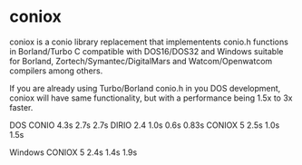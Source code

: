 # coniox
coniox is a conio library replacement that implementents conio.h functions in Borland/Turbo C compatible with DOS16/DOS32 and Windows suitable for Borland, Zortech/Symantec/DigitalMars and Watcom/Openwatcom compilers among others.

If you are already using Turbo/Borland conio.h in you DOS development, coniox will have same functionality, but with a performance being 1.5x to 3x faster.


DOS
CONIO		4.3s	2.7s	2.7s
DIRIO 2.4	1.0s	0.6s	0.83s
CONIOX 5	2.5s	1.0s	1.5s

Windows
CONIOX	5	2.4s	1.4s	1.9s
